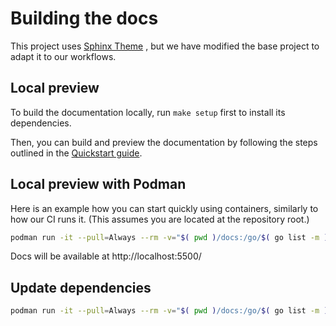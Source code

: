 # Building the docs

This project uses [Sphinx Theme](https://sphinx-theme.scylladb.com/) , but we have modified the base project to adapt it to our workflows.

## Local preview

To build the documentation locally, run `make setup` first to install its dependencies.

Then, you can build and preview the documentation by following the steps outlined in the [Quickstart guide](https://sphinx-theme.scylladb.com/stable/getting-started/quickstart.html).

## Local preview with Podman

Here is an example how you can start quickly using containers, similarly to how our CI runs it.
(This assumes you are located at the repository root.)

```bash
podman run -it --pull=Always --rm -v="$( pwd )/docs:/go/$( go list -m )/docs:Z" --workdir="/go/$( go list -m )/docs" -p 5500:5500 quay.io/scylladb/scylla-operator-images:poetry-1.8 bash -euExo pipefail -O inherit_errexit -c 'poetry install && make preview'
```

Docs will be available at http://localhost:5500/ 

## Update dependencies

```bash
podman run -it --pull=Always --rm -v="$( pwd )/docs:/go/$( go list -m )/docs:Z" --workdir="/go/$( go list -m )/docs" quay.io/scylladb/scylla-operator-images:poetry-1.8 bash -euExo pipefail -O inherit_errexit -c 'poetry update'
```
